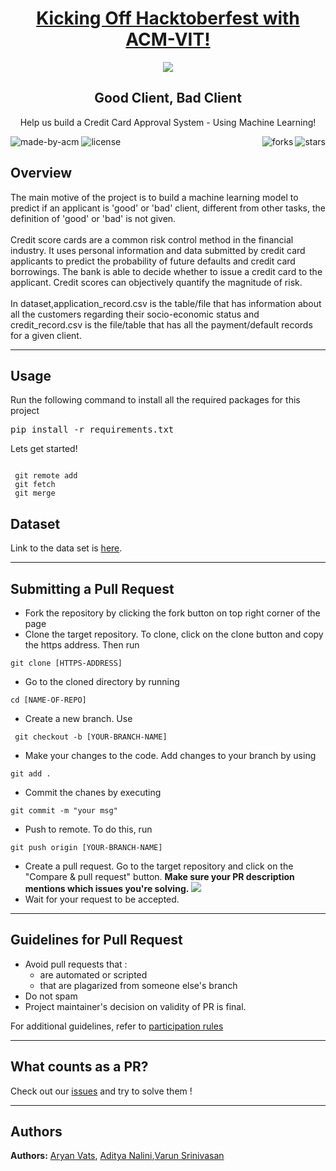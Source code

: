 <h1 align="center"><a href="https://organize.mlh.io/participants/events/4390-kickstarting-hacktoberfest-with-acm-vit">Kicking Off Hacktoberfest with ACM-VIT!</a></h1>
<p align="center">
<img src="https://raw.githubusercontent.com/Malika01/hacktoberfest-readme/master/Final.png">
</p>

<h2 align="center"> Good Client, Bad Client </h2>

<p align="center"> 
Help us build a Credit Card Approval System - Using Machine Learning!
</p>

<p>
  <a href="https://acmvit.in/" target="_blank">
  </a>
  <img alt="made-by-acm" src="https://img.shields.io/badge/MADE%20BY-ACM%20VIT-blue?style=for-the-badge"/>
  <img alt="license" src="https://img.shields.io/badge/License-MIT-green.svg?style=for-the-badge"  />
  <img alt="stars" src="https://img.shields.io/github/stars/ACM-VIT/Good-Client-Bad-Client?style=social" align="right"/> 
  <img alt="forks" src="https://img.shields.io/github/forks/ACM-VIT/Good-Client-Bad-Client?style=social" align="right"/>   
  
    
</p>

## Overview

The main motive of the project is to build a machine learning model to predict if an applicant is 'good' or 'bad' client, different from other tasks, the definition of 'good' or 'bad' is not given. <br><br>
Credit score cards are a common risk control method in the financial industry. It uses personal information and data submitted by credit card applicants to predict the probability of future defaults and credit card borrowings. The bank is able to decide whether to issue a credit card to the applicant. Credit scores can objectively quantify the magnitude of risk.<br><br>
    In dataset,application_record.csv is the table/file that has information about all the customers regarding their socio-economic status and credit_record.csv is the file/table that has all the payment/default records for a given client.<br>


---

## Usage
Run the following command to install all the required packages for this project
<pre>pip install -r requirements.txt</pre>

Lets get started!
 <pre><code>
 git remote add
 git fetch 
 git merge</code></pre>
## Dataset
   
   Link to the data set is [here](https://drive.google.com/drive/folders/1ltq08WdYxd-r9wnY60o78VBgN5FlMcKk?usp=sharing).
   
---
## Submitting a Pull Request

 * Fork the repository by clicking the fork button on top right corner of the page
 * Clone the target repository. To clone, click on the clone button and copy the https address. Then run 
 <pre><code>git clone [HTTPS-ADDRESS]</code></pre>
* Go to the cloned directory by running 
<pre><code>cd [NAME-OF-REPO]</code></pre>
* Create a new branch. Use 
<pre><code> git checkout -b [YOUR-BRANCH-NAME]</code></pre>
* Make your changes to the code. Add changes to your branch by using 
<pre><code>git add .</code></pre>
* Commit the chanes by executing
<pre><code>git commit -m "your msg"</code></pre>
* Push to remote. To do this, run 
<pre><code>git push origin [YOUR-BRANCH-NAME]</code></pre>
* Create a pull request. Go to the target repository and click on the "Compare & pull request" button. **Make sure your PR description mentions which issues you're solving.**
<img src="https://drive.google.com/u/1/uc?id=1f9JKAR-kRvCRGxIs_SAvegaYDPx53T9G&export=download"></img>
* Wait for your request to be accepted. 

---
## Guidelines for Pull Request

  * Avoid pull requests that :
      * are automated or scripted
      * that are plagarized from someone else's branch
  * Do not spam
  * Project maintainer's decision on validity of PR is final.

  For additional guidelines, refer to [participation rules](https://hacktoberfest.digitalocean.com/details#rules)

---

## What counts as a PR?

Check out our [issues](https://github.com/ACM-VIT/Good-Client-Bad-Client/issues) and try to solve them !
  

---
## Authors

**Authors:**  [Aryan Vats](https://github.com/avats101), [Aditya Nalini](https://github.com/adinalini),[Varun Srinivasan](https://github.com/DEV-VarunSrinivasan)
<br>
